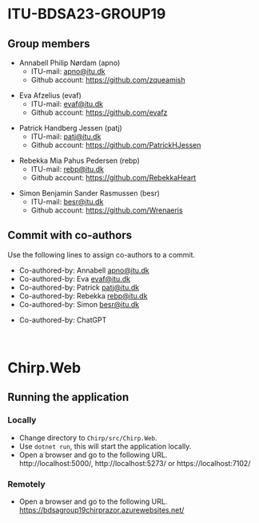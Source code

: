# ITU-BDSA23-GROUP19
## Group members
- Annabell Philip Nørdam (apno)  
  - ITU-mail: <apno@itu.dk>  
  - Github account: https://github.com/zqueamish
  
+ Eva Afzelius (evaf)
  + ITU-mail: <evaf@itu.dk>
  + Github account: https://github.com/evafz
  
- Patrick Handberg Jessen (patj)
  - ITU-mail: <patj@itu.dk>
  - Github account: https://github.com/PatrickHJessen
  
+ Rebekka Mia Pahus Pedersen (rebp)
  + ITU-mail: <rebp@itu.dk>
  + Github account: https://github.com/RebekkaHeart
  
- Simon Benjamin Sander Rasmussen (besr)
  - ITU-mail: <besr@itu.dk>
  - Github account: https://github.com/Wrenaeris

## Commit with co-authors
Use the following lines to assign co-authors to a commit.  
- Co-authored-by: Annabell <apno@itu.dk>  
- Co-authored-by: Eva <evaf@itu.dk>  
- Co-authored-by: Patrick <patj@itu.dk>  
- Co-authored-by: Rebekka <rebp@itu.dk>  
- Co-authored-by: Simon <besr@itu.dk>
  
+ Co-authored-by: ChatGPT

<br>

# Chirp.Web
## Running the application
### Locally
- Change directory to `Chirp/src/Chirp.Web`.  
- Use `dotnet run`, this will start the application locally.  
- Open a browser and go to the following URL.  
http://localhost:5000/, http://localhost:5273/ or https://localhost:7102/

### Remotely
- Open a browser and go to the following URL.  
https://bdsagroup19chirprazor.azurewebsites.net/